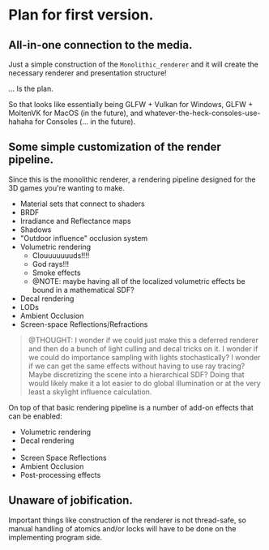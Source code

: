 # Plan for first version.

## All-in-one connection to the media.

Just a simple construction of the `Monolithic_renderer` and it will create the necessary renderer and presentation structure!

... Is the plan.

So that looks like essentially being GLFW + Vulkan for Windows, GLFW + MoltenVK for MacOS (in the future), and whatever-the-heck-consoles-use-hahaha for Consoles (... in the future).


## Some simple customization of the render pipeline.

Since this is the monolithic renderer, a rendering pipeline designed for the 3D games you're wanting to make.
- Material sets that connect to shaders
- BRDF
- Irradiance and Reflectance maps
- Shadows
- "Outdoor influence" occlusion system
- Volumetric rendering
    - Clouuuuuuuds!!!!
    - God rays!!!
    - Smoke effects
    - @NOTE: maybe having all of the localized volumetric effects be bound in a mathematical SDF?
- Decal rendering
- LODs
- Ambient Occlusion
- Screen-space Reflections/Refractions

> @THOUGHT: I wonder if we could just make this a deferred renderer and then do a bunch of light culling and decal tricks on it. I wonder if we could do importance sampling with lights stochastically? I wonder if we can get the same effects without having to use ray tracing? Maybe discretizing the scene into a hierarchical SDF? Doing that would likely make it a lot easier to do global illumination or at the very least a skylight influence calculation.

On top of that basic rendering pipeline is a number of add-on effects that can be enabled:
- Volumetric rendering
- Decal rendering
- 
- Screen Space Reflections
- Ambient Occlusion
- Post-processing effects


## Unaware of jobification.

Important things like construction of the renderer is not thread-safe, so manual handling of atomics and/or locks will have to be done on the implementing program side. 
